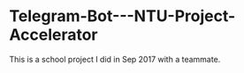 # Telegram-Bot---NTU-Project-Accelerator
This is a school project I did in Sep 2017 with a teammate. 
